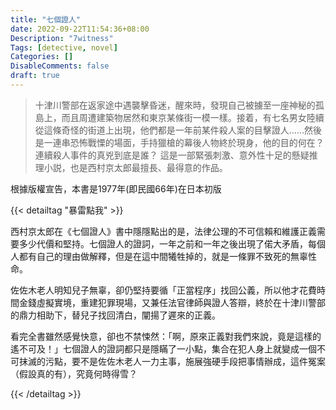 ```yaml
---
title: "七個證人"
date: 2022-09-22T11:54:36+08:00
Description: "7witness"
Tags: [detective, novel]
Categories: []
DisableComments: false
draft: true
---
```


> 十津川警部在返家途中遇襲擊昏迷，醒來時，發現自己被擄至一座神秘的孤島上，而且周遭建築物居然和東京某條街一模一樣。接着，有七名男女陸續從這條奇怪的街道上出現，他們都是一年前某件殺人案的目擊證人……然後是一連串恐怖戰慄的場面，手持獵槍的幕後人物終於現身，他的目的何在？連續殺人事件的真兇到底是誰？ 這是一部緊張刺激、意外性十足的懸疑推理小説，也是西村京太郎最擅長、最得意的作品。

根據版權宣告，本書是1977年(即民國66年)在日本初版

<!--more-->

{{< detailtag "暴雷點我" >}}

西村京太郎在《七個證人》書中隱隱點出的是，法律公理的不可信賴和維護正義需要多少代價和堅持。七個證人的證詞，一年之前和一年之後出現了偌大矛盾，每個人都有自己的理由做解釋，但是在這中間犧牲掉的，就是一條罪不致死的無辜性命。

佐佐木老人明知兒子無辜，卻仍堅持要循「正當程序」找回公義，所以他才花費時間金錢虛擬實境，重建犯罪現場，又兼任法官律師與證人答辯，終於在十津川警部的鼎力相助下，替兒子找回清白，闡揚了遲來的正義。

看完全書雖然感覺快意，卻也不禁悚然：「啊，原來正義對我們來說，竟是這樣的遙不可及！」七個證人的證詞都只是隱瞞了一小點，集合在犯人身上就變成一個不可抹滅的污點，要不是佐佐木老人一力主事，施展強硬手段把事情辦成，這件冤案（假設真的有），究竟何時得雪？

{{< /detailtag >}}